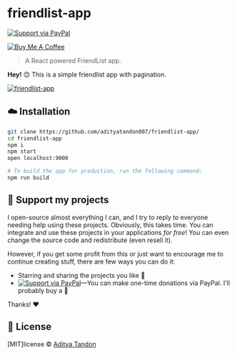 
# friendlist-app

[![Support via PayPal][badge_paypal_donate]][paypal_donations]

<a href="https://paypal.me/adityatandon007" target="_blank"><img src="https://www.buymeacoffee.com/assets/img/custom_images/yellow_img.png" alt="Buy Me A Coffee"></a>

> A React powered FriendList app.

**Hey!** :blush: This is a simple friendlist app with pagination.

[![friendlist-app](https://i.imgur.com/gvuvLpR.png)](https://adityatandon.github.io/friendlist-app)

## :cloud: Installation

```sh
git clone https://github.com/adityatandon007/friendlist-app/
cd friendlist-app
npm i
npm start
open localhost:9000

# To build the app for production, run the following command:
npm run build
```


## :sparkling_heart: Support my projects

I open-source almost everything I can, and I try to reply to everyone needing help using these projects. Obviously, this takes time. You can integrate and use these projects in your applications *for free*! You can even change the source code and redistribute (even resell it).

However, if you get some profit from this or just want to encourage me to continue creating stuff, there are few ways you can do it:


 - Starring and sharing the projects you like :rocket:
 - [![Support via PayPal][badge_paypal_donate]][paypal_donations]—You can make one-time donations via PayPal. I'll probably buy a :tea:


Thanks! :heart:


## :scroll: License

[MIT]license © [Aditya Tandon][website]

[badge_paypal_donate]: https://cdn.rawgit.com/twolfson/paypal-github-button/1.0.0/dist/button.svg
[paypal_donations]: https://www.paypal.me/adityatandon007
[website]: https://adityatandon007.github.io
